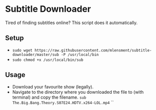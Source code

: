 # Subtitle Downloader

Tired of finding subtitles online? This script does it automatically.

## Setup
* `sudo wget https://raw.githubusercontent.com/mlensment/subtitle-downloader/master/sub -P /usr/local/bin`
* `sudo chmod +x /usr/local/bin/sub`

## Usage
* Download your favourite show (legally).
* Navigate to the directory where you downloaded the file to (with terminal) and copy the filename.
`sub The.Big.Bang.Theory.S07E24.HDTV.x264-LOL.mp4`
``
